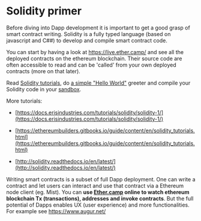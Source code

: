 # Solidity primer

Before diving into Dapp development it is important to get a good grasp of smart contract writing. Solidity is a fully typed language (based on javascript and C##) to develop and compile smart contract code.

You can start by having a look at https://live.ether.camp/ and see all the deployed contracts on the ethereum blockchain. Their source code are often accessible to read and can be 'called' from your own deployed contracts (more on that later).

Read [Solidity tutorials](https://ethereumbuilders.gitbooks.io/guide/content/en/solidity_tutorials.html), do [a simple "Hello World"](https://ethereum.org/greeter) greeter and compile your Solidity code in your [sandbox](https://nogo10.gitbooks.io/ether-camp-live-studio-primer/content/sandbox_features.html).

More tutorials:

* [https://docs.erisindustries.com/tutorials/solidity/solidity-1/](https://docs.erisindustries.com/tutorials/solidity/solidity-1/)

* [https://ethereumbuilders.gitbooks.io/guide/content/en/solidity_tutorials.html](https://ethereumbuilders.gitbooks.io/guide/content/en/solidity_tutorials.html)

* [http://solidity.readthedocs.io/en/latest/](http://solidity.readthedocs.io/en/latest/)


Writing smart contracts is a subset of full Dapp deployment. One can write a contract and let users can interact and use that contract via a Ethereum node client (eg. Mist). You can **use [Ether.camp](https://live.ether.camp/contracts) online to watch ethereum blockchain Tx (transactions), addresses and invoke contracts**. But the full potential of Dapps enables  UX (user experience) and more functionalities. For example see https://www.augur.net/ 



